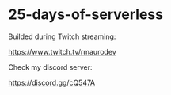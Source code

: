 # 25-days-of-serverless

Builded during Twitch streaming:

https://www.twitch.tv/rmaurodev

Check my discord server:

https://discord.gg/cQ547A